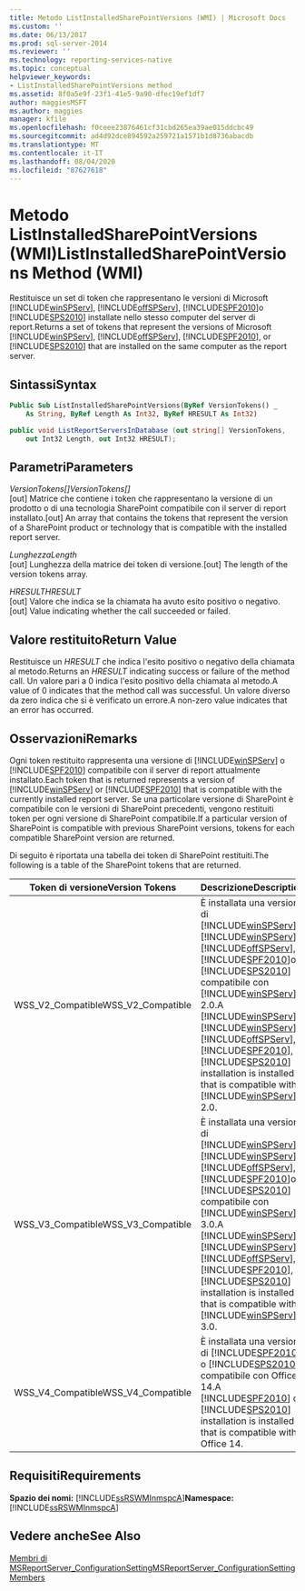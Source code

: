 ```yaml
---
title: Metodo ListInstalledSharePointVersions (WMI) | Microsoft Docs
ms.custom: ''
ms.date: 06/13/2017
ms.prod: sql-server-2014
ms.reviewer: ''
ms.technology: reporting-services-native
ms.topic: conceptual
helpviewer_keywords:
- ListInstalledSharePointVersions method
ms.assetid: 8f0a5e9f-23f1-41e5-9a90-dfec19ef1df7
author: maggiesMSFT
ms.author: maggies
manager: kfile
ms.openlocfilehash: f0ceee23876461cf31cbd265ea39ae015ddcbc49
ms.sourcegitcommit: ad4d92dce894592a259721a1571b1d8736abacdb
ms.translationtype: MT
ms.contentlocale: it-IT
ms.lasthandoff: 08/04/2020
ms.locfileid: "87627618"
---
```

# <a name="listinstalledsharepointversions-method-wmi"></a><span data-ttu-id="d4a15-102">Metodo ListInstalledSharePointVersions (WMI)</span><span class="sxs-lookup"><span data-stu-id="d4a15-102">ListInstalledSharePointVersions Method (WMI)</span></span>
  <span data-ttu-id="d4a15-103">Restituisce un set di token che rappresentano le versioni di Microsoft [!INCLUDE[winSPServ](../../includes/winspserv-md.md)], [!INCLUDE[offSPServ](../../includes/offspserv-md.md)], [!INCLUDE[SPF2010](../../includes/spf2010-md.md)]o [!INCLUDE[SPS2010](../../includes/sps2010-md.md)] installate nello stesso computer del server di report.</span><span class="sxs-lookup"><span data-stu-id="d4a15-103">Returns a set of tokens that represent the versions of Microsoft [!INCLUDE[winSPServ](../../includes/winspserv-md.md)], [!INCLUDE[offSPServ](../../includes/offspserv-md.md)], [!INCLUDE[SPF2010](../../includes/spf2010-md.md)], or [!INCLUDE[SPS2010](../../includes/sps2010-md.md)] that are installed on the same computer as the report server.</span></span>  
  
## <a name="syntax"></a><span data-ttu-id="d4a15-104">Sintassi</span><span class="sxs-lookup"><span data-stu-id="d4a15-104">Syntax</span></span>  
  
```vb  
Public Sub ListInstalledSharePointVersions(ByRef VersionTokens() _  
    As String, ByRef Length As Int32, ByRef HRESULT As Int32)  
```  
  
```csharp  
public void ListReportServersInDatabase (out string[] VersionTokens,   
    out Int32 Length, out Int32 HRESULT);  
```  
  
## <a name="parameters"></a><span data-ttu-id="d4a15-105">Parametri</span><span class="sxs-lookup"><span data-stu-id="d4a15-105">Parameters</span></span>  
 <span data-ttu-id="d4a15-106">*VersionTokens[]*</span><span class="sxs-lookup"><span data-stu-id="d4a15-106">*VersionTokens[]*</span></span>  
 <span data-ttu-id="d4a15-107">[out] Matrice che contiene i token che rappresentano la versione di un prodotto o di una tecnologia SharePoint compatibile con il server di report installato.</span><span class="sxs-lookup"><span data-stu-id="d4a15-107">[out] An array that contains the tokens that represent the version of a SharePoint product or technology that is compatible with the installed report server.</span></span>  
  
 <span data-ttu-id="d4a15-108">*Lunghezza*</span><span class="sxs-lookup"><span data-stu-id="d4a15-108">*Length*</span></span>  
 <span data-ttu-id="d4a15-109">[out] Lunghezza della matrice dei token di versione.</span><span class="sxs-lookup"><span data-stu-id="d4a15-109">[out] The length of the version tokens array.</span></span>  
  
 <span data-ttu-id="d4a15-110">*HRESULT*</span><span class="sxs-lookup"><span data-stu-id="d4a15-110">*HRESULT*</span></span>  
 <span data-ttu-id="d4a15-111">[out] Valore che indica se la chiamata ha avuto esito positivo o negativo.</span><span class="sxs-lookup"><span data-stu-id="d4a15-111">[out] Value indicating whether the call succeeded or failed.</span></span>  
  
## <a name="return-value"></a><span data-ttu-id="d4a15-112">Valore restituito</span><span class="sxs-lookup"><span data-stu-id="d4a15-112">Return Value</span></span>  
 <span data-ttu-id="d4a15-113">Restituisce un *HRESULT* che indica l'esito positivo o negativo della chiamata al metodo.</span><span class="sxs-lookup"><span data-stu-id="d4a15-113">Returns an *HRESULT* indicating success or failure of the method call.</span></span> <span data-ttu-id="d4a15-114">Un valore pari a 0 indica l'esito positivo della chiamata al metodo.</span><span class="sxs-lookup"><span data-stu-id="d4a15-114">A value of 0 indicates that the method call was successful.</span></span> <span data-ttu-id="d4a15-115">Un valore diverso da zero indica che si è verificato un errore.</span><span class="sxs-lookup"><span data-stu-id="d4a15-115">A non-zero value indicates that an error has occurred.</span></span>  
  
## <a name="remarks"></a><span data-ttu-id="d4a15-116">Osservazioni</span><span class="sxs-lookup"><span data-stu-id="d4a15-116">Remarks</span></span>  
 <span data-ttu-id="d4a15-117">Ogni token restituito rappresenta una versione di [!INCLUDE[winSPServ](../../includes/winspserv-md.md)] o [!INCLUDE[SPF2010](../../includes/spf2010-md.md)] compatibile con il server di report attualmente installato.</span><span class="sxs-lookup"><span data-stu-id="d4a15-117">Each token that is returned represents a version of [!INCLUDE[winSPServ](../../includes/winspserv-md.md)] or [!INCLUDE[SPF2010](../../includes/spf2010-md.md)] that is compatible with the currently installed report server.</span></span> <span data-ttu-id="d4a15-118">Se una particolare versione di SharePoint è compatibile con le versioni di SharePoint precedenti, vengono restituiti token per ogni versione di SharePoint compatibile.</span><span class="sxs-lookup"><span data-stu-id="d4a15-118">If a particular version of SharePoint is compatible with previous SharePoint versions, tokens for each compatible SharePoint version are returned.</span></span>  
  
 <span data-ttu-id="d4a15-119">Di seguito è riportata una tabella dei token di SharePoint restituiti.</span><span class="sxs-lookup"><span data-stu-id="d4a15-119">The following is a table of the SharePoint tokens that are returned.</span></span>  
  
|<span data-ttu-id="d4a15-120">**Token di versione**</span><span class="sxs-lookup"><span data-stu-id="d4a15-120">**Version Tokens**</span></span>|<span data-ttu-id="d4a15-121">**Descrizione**</span><span class="sxs-lookup"><span data-stu-id="d4a15-121">**Description**</span></span>|  
|------------------------|---------------------|  
|<span data-ttu-id="d4a15-122">WSS_V2_Compatible</span><span class="sxs-lookup"><span data-stu-id="d4a15-122">WSS_V2_Compatible</span></span>|<span data-ttu-id="d4a15-123">È installata una versione di [!INCLUDE[winSPServ](../../includes/winspserv-md.md)], [!INCLUDE[winSPServ](../../includes/winspserv-md.md)], [!INCLUDE[offSPServ](../../includes/offspserv-md.md)], [!INCLUDE[SPF2010](../../includes/spf2010-md.md)]o [!INCLUDE[SPS2010](../../includes/sps2010-md.md)] compatibile con [!INCLUDE[winSPServ](../../includes/winspserv-md.md)] 2.0.</span><span class="sxs-lookup"><span data-stu-id="d4a15-123">A [!INCLUDE[winSPServ](../../includes/winspserv-md.md)], [!INCLUDE[winSPServ](../../includes/winspserv-md.md)], [!INCLUDE[offSPServ](../../includes/offspserv-md.md)], [!INCLUDE[SPF2010](../../includes/spf2010-md.md)], or [!INCLUDE[SPS2010](../../includes/sps2010-md.md)] installation is installed that is compatible with [!INCLUDE[winSPServ](../../includes/winspserv-md.md)] 2.0.</span></span>|  
|<span data-ttu-id="d4a15-124">WSS_V3_Compatible</span><span class="sxs-lookup"><span data-stu-id="d4a15-124">WSS_V3_Compatible</span></span>|<span data-ttu-id="d4a15-125">È installata una versione di [!INCLUDE[winSPServ](../../includes/winspserv-md.md)], [!INCLUDE[winSPServ](../../includes/winspserv-md.md)], [!INCLUDE[offSPServ](../../includes/offspserv-md.md)], [!INCLUDE[SPF2010](../../includes/spf2010-md.md)]o [!INCLUDE[SPS2010](../../includes/sps2010-md.md)] compatibile con [!INCLUDE[winSPServ](../../includes/winspserv-md.md)] 3.0.</span><span class="sxs-lookup"><span data-stu-id="d4a15-125">A [!INCLUDE[winSPServ](../../includes/winspserv-md.md)], [!INCLUDE[winSPServ](../../includes/winspserv-md.md)], [!INCLUDE[offSPServ](../../includes/offspserv-md.md)], [!INCLUDE[SPF2010](../../includes/spf2010-md.md)], or [!INCLUDE[SPS2010](../../includes/sps2010-md.md)] installation is installed that is compatible with [!INCLUDE[winSPServ](../../includes/winspserv-md.md)] 3.0.</span></span>|  
|<span data-ttu-id="d4a15-126">WSS_V4_Compatible</span><span class="sxs-lookup"><span data-stu-id="d4a15-126">WSS_V4_Compatible</span></span>|<span data-ttu-id="d4a15-127">È installata una versione di [!INCLUDE[SPF2010](../../includes/spf2010-md.md)] o [!INCLUDE[SPS2010](../../includes/sps2010-md.md)] compatibile con Office 14.</span><span class="sxs-lookup"><span data-stu-id="d4a15-127">A [!INCLUDE[SPF2010](../../includes/spf2010-md.md)] or [!INCLUDE[SPS2010](../../includes/sps2010-md.md)] installation is installed that is compatible with Office 14.</span></span>|  
  
## <a name="requirements"></a><span data-ttu-id="d4a15-128">Requisiti</span><span class="sxs-lookup"><span data-stu-id="d4a15-128">Requirements</span></span>  
 <span data-ttu-id="d4a15-129">**Spazio dei nomi:** [!INCLUDE[ssRSWMInmspcA](../../includes/ssrswminmspca-md.md)]</span><span class="sxs-lookup"><span data-stu-id="d4a15-129">**Namespace:** [!INCLUDE[ssRSWMInmspcA](../../includes/ssrswminmspca-md.md)]</span></span>  
  
## <a name="see-also"></a><span data-ttu-id="d4a15-130">Vedere anche</span><span class="sxs-lookup"><span data-stu-id="d4a15-130">See Also</span></span>  
 [<span data-ttu-id="d4a15-131">Membri di MSReportServer_ConfigurationSetting</span><span class="sxs-lookup"><span data-stu-id="d4a15-131">MSReportServer_ConfigurationSetting Members</span></span>](msreportserver-configurationsetting-members.md)  
  
  
